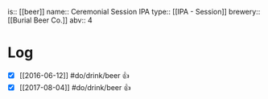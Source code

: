 is:: [[beer]]
name:: Ceremonial Session IPA
type:: [[IPA - Session]]
brewery:: [[Burial Beer Co.]]
abv:: 4

# Log
- [x] [[2016-06-12]] #do/drink/beer 👍
- [x] [[2017-08-04]] #do/drink/beer 👍
